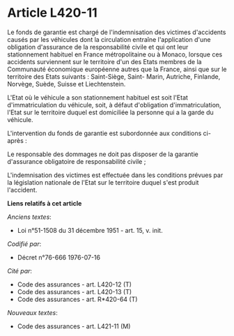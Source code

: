 # Article L420-11

Le fonds de garantie est chargé de l'indemnisation des victimes d'accidents causés par les véhicules dont la circulation
entraîne l'application d'une obligation d'assurance de la responsabilité civile et qui ont leur stationnement habituel en
France métropolitaine ou à Monaco, lorsque ces accidents surviennent sur le territoire d'un des Etats membres de la
Communauté économique européenne autres que la France, ainsi que sur le territoire des Etats suivants : Saint-Siège, Saint-
Marin, Autriche, Finlande, Norvège, Suède, Suisse et Liechtenstein.

L'Etat où le véhicule a son stationnement habituel est soit l'Etat d'immatriculation du véhicule, soit, à défaut d'obligation
d'immatriculation, l'Etat sur le territoire duquel est domiciliée la personne qui a la garde du véhicule.

L'intervention du fonds de garantie est subordonnée aux conditions ci-après :

Le responsable des dommages ne doit pas disposer de la garantie d'assurance obligatoire de responsabilité civile ;

L'indemnisation des victimes est effectuée dans les conditions prévues par la législation nationale de l'Etat sur le
territoire duquel s'est produit l'accident.

**Liens relatifs à cet article**

_Anciens textes_:

  - Loi n°51-1508 du 31 décembre 1951 - art. 15, v. init.

_Codifié par_:

  - Décret n°76-666 1976-07-16

_Cité par_:

  - Code des assurances - art. L420-12 (T)
  - Code des assurances - art. L420-13 (T)
  - Code des assurances - art. R*420-64 (T)

_Nouveaux textes_:

  - Code des assurances - art. L421-11 (M)
